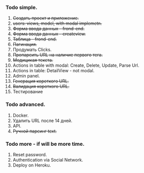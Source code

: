### Todo simple.
1.  ~~Создать проект и приложение.~~
2.  ~~users: views, model, with modal implemetn.~~
3.  ~~Форма ввода данных - frond-end.~~
4.  ~~Форма ввода данных - createview.~~
5.  ~~Таблица - frond-end.~~
6.  ~~Пагинация.~~
7.  Продумать Clicks.
8.  ~~Пропарсить URL на наличие первого тега.~~
9.  ~~Модицикая текста.~~
10. Actions in table with modal: Create, Delete, Update, Parse Url.
11. Actions in table: DetailView - not modal.
12. Admin panel.
13. ~~Генерация короткого URL.~~
14. ~~Валидация короткого URL.~~
15. Тестирование


### Todo advanced.
1.  Docker.
2.  Удалить URL после 14 дней.
3.  API.
4.  ~~Ручной парсинг text.~~


### Todo more - if will be more time.
1.  Reset password.
2.  Authentication via Social Network.
3.  Deploy on Heroku.